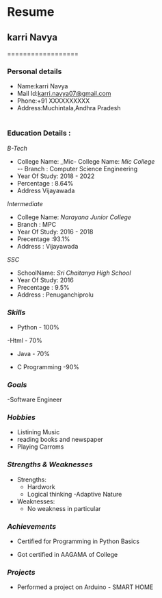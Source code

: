 # Resume

## karri Navya
==================

### Personal details

- Name:karri Navya<br>
- Mail Id:karri.navya07@gmail.com<br>
- Phone:+91 XXXXXXXXXX <br>
- Address:Muchintala,Andhra Pradesh <br><br>
### Education Details :

*B-Tech*

- College Name: _Mic- College Name: _Mic College_<br>
-- Branch : Computer Science Engineering<br>
- Year Of Study: 2018 - 2022<br>
- Percentage : 8.64%<br>
- Address Vijayawada<br>

*Intermediate*
- College Name: _Narayana Junior College_<br>
- Branch : MPC<br>
- Year Of Study: 2016 - 2018<br>
- Precentage :93.1%<br>
- Address : Vijayawada<br>

*SSC*
- SchoolName: _Sri Chaitanya High School_<br>
- Year Of Study: 2016<br>
- Precentage : 9.5%<br>
- Address : Penuganchiprolu<br>

### *Skills*

- Python - 100%

-Html - 70%

- Java - 70%

- C Programming -90%

### *Goals*

-Software Engineer 

### *Hobbies*

- Listining Music<br>
- reading books and newspaper <br>
- Playing Carroms<br>

### *Strengths & Weaknesses*
- Strengths:
  - Hardwork
  - Logical thinking
  -Adaptive Nature
- Weaknesses:
  - No weakness in particular
 
### *Achievements*
 
 - Certified for Programming in Python Basics

 - Got certified in AAGAMA of College
 
###  *Projects*

- Performed a project on Arduino - SMART HOME
